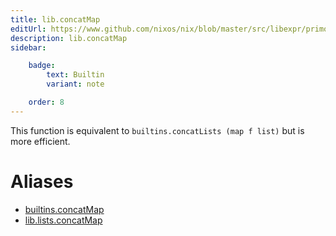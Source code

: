 ```yaml
---
title: lib.concatMap
editUrl: https://www.github.com/nixos/nix/blob/master/src/libexpr/primops.cc
description: lib.concatMap
sidebar:

    badge:
        text: Builtin
        variant: note

    order: 8
---
```


This function is equivalent to `builtins.concatLists (map f list)`
but is more efficient.


# Aliases

- [builtins.concatMap](reference/builtins/builtins-concatMap)
- [lib.lists.concatMap](reference/lib/lists/lib-lists-concatMap)


